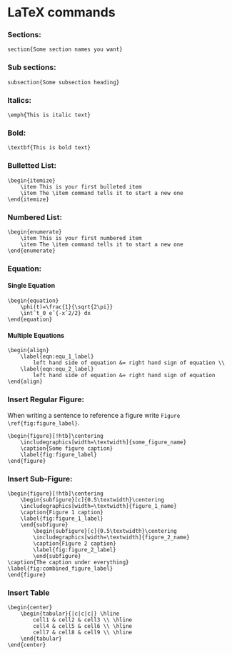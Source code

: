 # LaTeX commands 

### Sections: 
`section{Some section names you want}`

### Sub sections: 
`subsection{Some subsection heading}`

### Italics: 
`\emph{This is italic text}`

### Bold: 
`\textbf{This is bold text}`

### Bulletted List:
```
\begin{itemize}
	\item This is your first bulleted item
	\item The \item command tells it to start a new one
\end{itemize}
```

### Numbered List:
```
\begin{enumerate}
	\item This is your first numbered item
	\item The \item command tells it to start a new one
\end{enumerate}
```

### Equation:

#### Single Equation
```
\begin{equation}
	\phi(t)=\frac{1}{\sqrt{2\pi}}
	\intˆt_0 eˆ{-xˆ2/2} dx
\end{equation}
```

#### Multiple Equations
```
\begin{align}
	\label{eqn:equ_1_label}
		left hand side of equation &= right hand sign of equation \\
	\label{eqn:equ_2_label}
		left hand side of equation &= right hand sign of equation 
\end{align}
```
    
### Insert Regular Figure:

When writing a sentence to reference a figure write `Figure \ref{fig:figure_label}`.
```
\begin{figure}[!htb]\centering
	\includegraphics[width=\textwidth]{some_figure_name}
	\caption{Some figure caption}
	\label{fig:figure_label}
\end{figure}
```

### Insert Sub-Figure:
```
\begin{figure}[!htb]\centering
	\begin{subfigure}[c]{0.5\textwidth}\centering
	\includegraphics[width=\textwidth]{figure_1_name}
	\caption{Figure 1 caption}
	\label{fig:figure_1_label}
	\end{subfigure}
		\begin{subfigure}[c]{0.5\textwidth}\centering
		\includegraphics[width=\textwidth]{figure_2_name}
		\caption{Figure 2 caption}
		\label{fig:figure_2_label}
		\end{subfigure}
\caption{The caption under everything}
\label{fig:combined_figure_label}
\end{figure}
```

### Insert Table
```
\begin{center}
	\begin{tabular}{|c|c|c|} \hline 
		cell1 & cell2 & cell3 \\ \hline
		cell4 & cell5 & cell6 \\ \hline
		cell7 & cell8 & cell9 \\ \hline
	\end{tabular}
\end{center}
```
